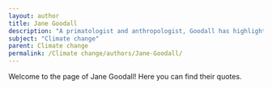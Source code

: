 ```yaml
---
layout: author
title: Jane Goodall
description: "A primatologist and anthropologist, Goodall has highlighted the connection between climate change and the survival of wildlife, advocating for sustainable practices to protect the environment."
subject: "Climate change"
parent: Climate change
permalink: /Climate change/authors/Jane-Goodall/
---
```


Welcome to the page of Jane Goodall! Here you can find their quotes.

